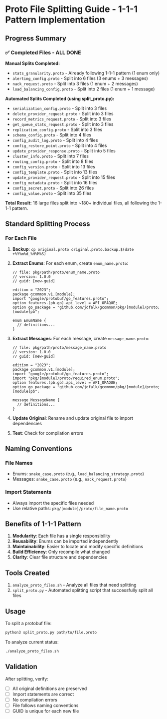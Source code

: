 # Proto File Splitting Guide - 1-1-1 Pattern Implementation

## Progress Summary

### ✅ Completed Files - ALL DONE

**Manual Splits Completed:**

- `stats_granularity.proto` - Already following 1-1-1 pattern (1 enum only)
- `alerting_config.proto` - Split into 6 files (3 enums + 3 messages)
- `nack_request.proto` - Split into 3 files (1 enum + 2 messages)
- `load_balancing_config.proto` - Split into 2 files (1 enum + 1 message)

**Automated Splits Completed (using split_proto.py):**

- `serialization_config.proto` - Split into 3 files
- `delete_provider_request.proto` - Split into 3 files
- `record_metrics_request.proto` - Split into 3 files
- `get_queue_stats_request.proto` - Split into 3 files
- `replication_config.proto` - Split into 3 files
- `schema_config.proto` - Split into 4 files
- `config_audit_log.proto` - Split into 4 files
- `config_restore_point.proto` - Split into 4 files
- `update_provider_response.proto` - Split into 5 files
- `cluster_info.proto` - Split into 7 files
- `routing_config.proto` - Split into 8 files
- `config_version.proto` - Split into 13 files
- `config_template.proto` - Split into 13 files
- `update_provider_request.proto` - Split into 15 files
- `config_metadata.proto` - Split into 16 files
- `config_secret.proto` - Split into 26 files
- `config_value.proto` - Split into 35 files

**Total Result:** 16 large files split into ~180+ individual files, all following the 1-1-1 pattern.

## Standard Splitting Process

### For Each File

1. **Backup**: `cp original.proto original.proto.backup.$(date +%Y%m%d_%H%M%S)`

2. **Extract Enums**: For each enum, create `enum_name.proto`:

   ```proto3
   // file: pkg/path/proto/enum_name.proto
   // version: 1.0.0
   // guid: [new-guid]

   edition = "2023";
   package gcommon.v1.[module];
   import "google/protobuf/go_features.proto";
   option features.(pb.go).api_level = API_OPAQUE;
   option go_package = "github.com/jdfalk/gcommon/pkg/[module]/proto;[module]pb";

   enum EnumName {
     // definitions...
   }
   ```

3. **Extract Messages**: For each message, create `message_name.proto`:

   ```proto3
   // file: pkg/path/proto/message_name.proto
   // version: 1.0.0
   // guid: [new-guid]

   edition = "2023";
   package gcommon.v1.[module];
   import "google/protobuf/go_features.proto";
   import "pkg/[module]/proto/required_enum.proto";
   option features.(pb.go).api_level = API_OPAQUE;
   option go_package = "github.com/jdfalk/gcommon/pkg/[module]/proto;[module]pb";

   message MessageName {
     // definitions...
   }
   ```

4. **Update Original**: Rename and update original file to import dependencies

5. **Test**: Check for compilation errors

## Naming Conventions

### File Names

- Enums: `snake_case.proto` (e.g., `load_balancing_strategy.proto`)
- Messages: `snake_case.proto` (e.g., `nack_request.proto`)

### Import Statements

- Always import the specific files needed
- Use relative paths: `pkg/[module]/proto/file_name.proto`

## Benefits of 1-1-1 Pattern

1. **Modularity**: Each file has a single responsibility
2. **Reusability**: Enums can be imported independently
3. **Maintainability**: Easier to locate and modify specific definitions
4. **Build Efficiency**: Only recompile what changed
5. **Clarity**: Clear file structure and dependencies

## Tools Created

1. `analyze_proto_files.sh` - Analyze all files that need splitting
2. `split_proto.py` - Automated splitting script that successfully split all files

## Usage

To split a protobuf file:

```bash
python3 split_proto.py path/to/file.proto
```

To analyze current status:

```bash
./analyze_proto_files.sh
```

## Validation

After splitting, verify:

- [ ] All original definitions are preserved
- [ ] Import statements are correct
- [ ] No compilation errors
- [ ] File follows naming conventions
- [ ] GUID is unique for each new file
